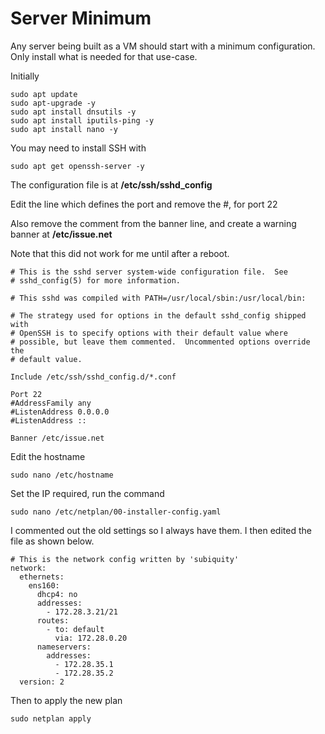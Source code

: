 # Server Minimum

Any server being built as a VM should start with a minimum configuration. Only install what is needed for that use-case.

Initially

```
sudo apt update
sudo apt-upgrade -y
sudo apt install dnsutils -y
sudo apt install iputils-ping -y
sudo apt install nano -y
```

You may need to install SSH with

```
sudo apt get openssh-server -y
```

The configuration file is at **/etc/ssh/sshd\_config**

Edit the line which defines the port and remove the #, for port 22

Also remove the comment from the banner line, and create a warning banner at **/etc/issue.net**

Note that this did not work for me until after a reboot.

```
# This is the sshd server system-wide configuration file.  See
# sshd_config(5) for more information.

# This sshd was compiled with PATH=/usr/local/sbin:/usr/local/bin:

# The strategy used for options in the default sshd_config shipped with
# OpenSSH is to specify options with their default value where
# possible, but leave them commented.  Uncommented options override the
# default value.

Include /etc/ssh/sshd_config.d/*.conf

Port 22
#AddressFamily any
#ListenAddress 0.0.0.0
#ListenAddress ::

Banner /etc/issue.net
```

Edit the hostname

```
sudo nano /etc/hostname
```

Set the IP required, run the command

```
sudo nano /etc/netplan/00-installer-config.yaml
```

I commented out the old settings so I always have them. I then edited the file as shown below.

```
# This is the network config written by 'subiquity'
network:
  ethernets:
    ens160:
      dhcp4: no
      addresses:
        - 172.28.3.21/21
      routes:
        - to: default
          via: 172.28.0.20
      nameservers:
        addresses:
          - 172.28.35.1
          - 172.28.35.2
  version: 2
```

Then to apply the new plan

```
sudo netplan apply
```
